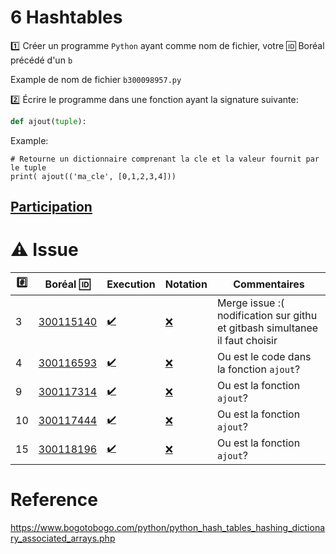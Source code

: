 # 6 Hashtables

:one: Créer un programme `Python` ayant comme nom de fichier, votre :id: Boréal précédé d'un `b`

Example de nom de fichier `b300098957.py`

:two: Écrire le programme dans une fonction ayant la signature suivante:

```python
def ajout(tuple):
```

Example: 

```
# Retourne un dictionnaire comprenant la cle et la valeur fournit par le tuple
print( ajout(('ma_cle', [0,1,2,3,4])) 
```

## [Participation](.scripts/Participation.md)

# :warning: Issue

|:hash:| Boréal :id:                | Execution          | Notation         | Commentaires |
|------|----------------------------|--------------------|------------------|--------------|
| 3 | [300115140](./b300115140.py) | [:heavy_check_mark:](.scripts/Execution.md#etudiant-300115140) |[:x:](.scripts/Execution.md#etudiant-300115140) | Merge issue :( nodification sur githu et gitbash simultanee il faut choisir|
| 4 | [300116593](./b300116593.py) | [:heavy_check_mark:](.scripts/Execution.md#etudiant-300116593) |[:x:](.scripts/Execution.md#etudiant-300116593) | Ou est le code dans la fonction `ajout`? |
| 9 | [300117314](./b300117314.py) | [:heavy_check_mark:](Execution.md#etudiant-300117314) |[:x:](.scripts/Execution.md#etudiant-300117314) | Ou est la fonction `ajout`? |
| 10 | [300117444](./b300117444.py) | [:heavy_check_mark:](Execution.md#etudiant-300117444) |[:x:](.scripts/Execution.md#etudiant-300117444) | Ou est la fonction `ajout`? |
| 15 | [300118196](./b300118196.py) | [:heavy_check_mark:](Execution.md#etudiant-300118196) |[:x:](.scripts/Execution.md#etudiant-300118196) | Ou est la fonction `ajout`? |

# Reference

https://www.bogotobogo.com/python/python_hash_tables_hashing_dictionary_associated_arrays.php
